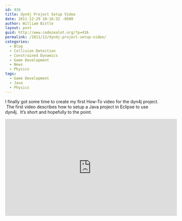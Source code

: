 ```yaml
---
id: 416
title: dyn4j Project Setup Video
date: 2011-12-29 18:16:52 -0500
author: William Bittle
layout: post
guid: http://www.codezealot.org/?p=416
permalink: /2011/12/dyn4j-project-setup-video/
categories:
  - Blog
  - Collision Detection
  - Constrained Dynamics
  - Game Development
  - News
  - Physics
tags:
  - Game Development
  - Java
  - Physics
---
```

I finally got some time to create my first How-To video for the dyn4j project.  The first video describes how to setup a Java project in Eclipse to use dyn4j.  It&#8217;s short and hopefully to the point.

<div class="ratio ratio-16x9 mb-3">
<iframe width="560" height="315" src="https://www.youtube.com/embed/P9G7Yn6GR-w" title="YouTube video player" frameborder="0" allow="accelerometer; autoplay; clipboard-write; encrypted-media; gyroscope; picture-in-picture" allowfullscreen></iframe>
</div>